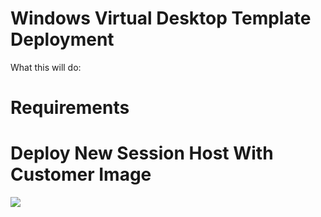 # Windows Virtual Desktop Template Deployment

What this will do:





# Requirements





# Deploy New Session Host With Customer Image

<a href="https://portal.azure.com/#create/Microsoft.Template/uri/https%3A%2F%2Fraw.githubusercontent.com%2FRomero05%2FAzure-WVD%2Fmain%2FWVDTemplates%2FWVD-NewHost%2FWVD-NewHostCumImg.json" rel="nofollow">
  <img src="https://aka.ms/deploytoazurebutton"/>
</a>
